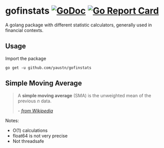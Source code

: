 # gofinstats [![GoDoc](https://godoc.org/github.com/yaustn/gofinstats?status.svg)](https://godoc.org/github.com/yaustn/gofinstats) [![Go Report Card](https://goreportcard.com/badge/github.com/yaustn/gofinstats)](https://goreportcard.com/report/github.com/yaustn/gofinstats)

A golang package with different statistic calculators, generally used in financial contexts.

## Usage

Import the package
```
go get -u github.com/yaustn/gofinstats
```

## Simple Moving Average

> A **simple moving average** (SMA) is the unweighted mean of the previous *n* data.
>
> \- [_from Wikipedia_](https://en.wikipedia.org/wiki/Moving_average#Simple_moving_average)

Notes: 
- O(1) calculations
- float64 is not very precise
- Not threadsafe
